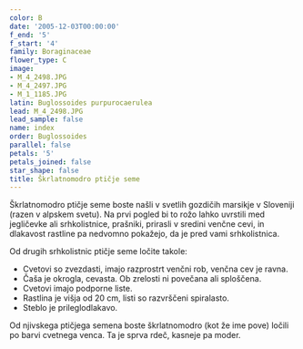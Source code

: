 ```yaml
---
color: B
date: '2005-12-03T00:00:00'
f_end: '5'
f_start: '4'
family: Boraginaceae
flower_type: C
image:
- M_4_2498.JPG
- M_4_2497.JPG
- M_1_1185.JPG
latin: Buglossoides purpurocaerulea
lead: M_4_2498.JPG
lead_sample: false
name: index
order: Buglossoides
parallel: false
petals: '5'
petals_joined: false
star_shape: false
title: Škrlatnomodro ptičje seme
---
```

Škrlatnomodro ptičje seme boste našli v svetlih gozdičih marsikje v Sloveniji (razen v alpskem svetu). Na prvi pogled bi to rožo lahko uvrstili med jegličevke ali srhkolistnice, prašniki, prirasli v sredini venčne cevi, in dlakavost rastline pa nedvomno pokažejo, da je pred vami srhkolistnica.

Od drugih srhkolistnic ptičje seme ločite takole:

-   Cvetovi so zvezdasti, imajo razprostrt venčni rob, venčna cev je ravna.
-   Čaša je okrogla, cevasta. Ob zrelosti ni povečana ali sploščena.
-   Cvetovi imajo podporne liste.
-   Rastlina je višja od 20 cm, listi so razvrščeni spiralasto.
-   Steblo je prileglodlakavo.

Od njivskega ptičjega semena boste škrlatnomodro (kot že ime pove) ločili po barvi cvetnega venca. Ta je sprva rdeč, kasneje pa moder.
